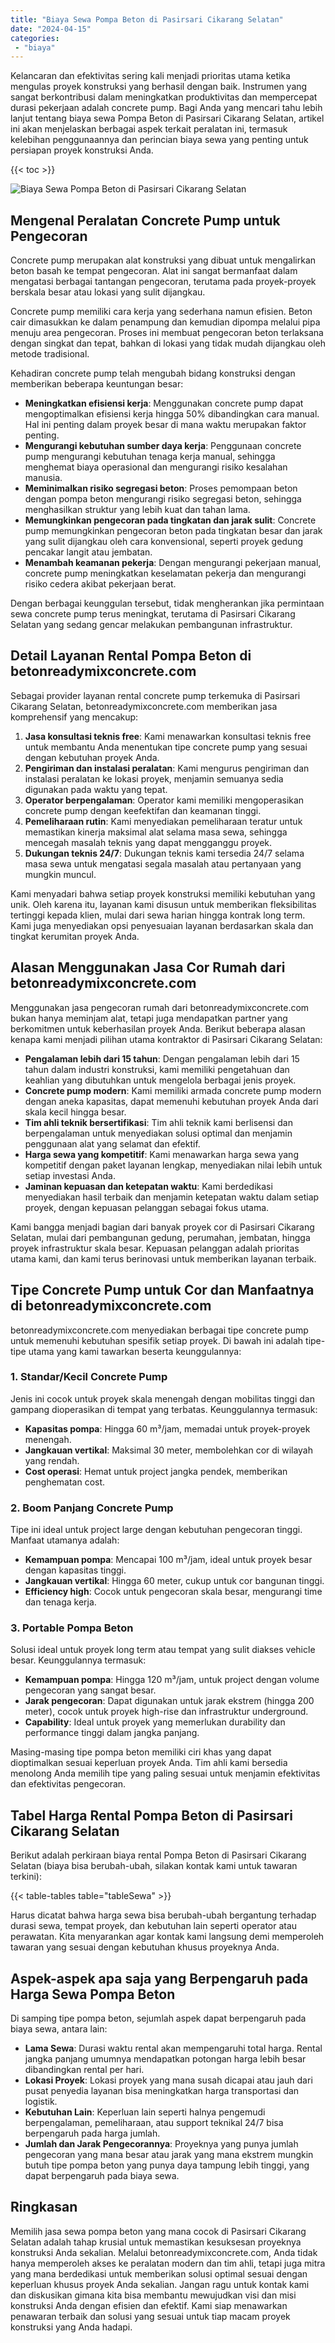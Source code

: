```yaml
---
title: "Biaya Sewa Pompa Beton di Pasirsari Cikarang Selatan"
date: "2024-04-15"
categories: 
 - "biaya"
---
```


Kelancaran dan efektivitas sering kali menjadi prioritas utama ketika mengulas proyek konstruksi yang berhasil dengan baik. Instrumen yang sangat berkontribusi dalam meningkatkan produktivitas dan mempercepat durasi pekerjaan adalah concrete pump. Bagi Anda yang mencari tahu lebih lanjut tentang biaya sewa Pompa Beton di Pasirsari Cikarang Selatan, artikel ini akan menjelaskan berbagai aspek terkait peralatan ini, termasuk kelebihan penggunaannya dan perincian biaya sewa yang penting untuk persiapan proyek konstruksi Anda.

{{< toc >}}

![Biaya Sewa Pompa Beton di Pasirsari Cikarang Selatan](https://betoncor8.github.io/pump/concrete-pump%20(17).png)

## Mengenal Peralatan Concrete Pump untuk Pengecoran

Concrete pump merupakan alat konstruksi yang dibuat untuk mengalirkan beton basah ke tempat pengecoran. Alat ini sangat bermanfaat dalam mengatasi berbagai tantangan pengecoran, terutama pada proyek-proyek berskala besar atau lokasi yang sulit dijangkau.

Concrete pump memiliki cara kerja yang sederhana namun efisien. Beton cair dimasukkan ke dalam penampung dan kemudian dipompa melalui pipa menuju area pengecoran. Proses ini membuat pengecoran beton terlaksana dengan singkat dan tepat, bahkan di lokasi yang tidak mudah dijangkau oleh metode tradisional.

Kehadiran concrete pump telah mengubah bidang konstruksi dengan memberikan beberapa keuntungan besar:

- **Meningkatkan efisiensi kerja**: Menggunakan concrete pump dapat mengoptimalkan efisiensi kerja hingga 50% dibandingkan cara manual. Hal ini penting dalam proyek besar di mana waktu merupakan faktor penting.
- **Mengurangi kebutuhan sumber daya kerja**: Penggunaan concrete pump mengurangi kebutuhan tenaga kerja manual, sehingga menghemat biaya operasional dan mengurangi risiko kesalahan manusia.
- **Meminimalkan risiko segregasi beton**: Proses pemompaan beton dengan pompa beton mengurangi risiko segregasi beton, sehingga menghasilkan struktur yang lebih kuat dan tahan lama.
- **Memungkinkan pengecoran pada tingkatan dan jarak sulit**: Concrete pump memungkinkan pengecoran beton pada tingkatan besar dan jarak yang sulit dijangkau oleh cara konvensional, seperti proyek gedung pencakar langit atau jembatan.
- **Menambah keamanan pekerja**: Dengan mengurangi pekerjaan manual, concrete pump meningkatkan keselamatan pekerja dan mengurangi risiko cedera akibat pekerjaan berat.

Dengan berbagai keunggulan tersebut, tidak mengherankan jika permintaan sewa concrete pump terus meningkat, terutama di Pasirsari Cikarang Selatan yang sedang gencar melakukan pembangunan infrastruktur.

## Detail Layanan Rental Pompa Beton di betonreadymixconcrete.com

Sebagai provider layanan rental concrete pump terkemuka di Pasirsari Cikarang Selatan, betonreadymixconcrete.com memberikan jasa komprehensif yang mencakup:

1. **Jasa konsultasi teknis free**: Kami menawarkan konsultasi teknis free untuk membantu Anda menentukan tipe concrete pump yang sesuai dengan kebutuhan proyek Anda.
2. **Pengiriman dan instalasi peralatan**: Kami mengurus pengiriman dan instalasi peralatan ke lokasi proyek, menjamin semuanya sedia digunakan pada waktu yang tepat.
3. **Operator berpengalaman**: Operator kami memiliki mengoperasikan concrete pump dengan keefektifan dan keamanan tinggi.
4. **Pemeliharaan rutin**: Kami menyediakan pemeliharaan teratur untuk memastikan kinerja maksimal alat selama masa sewa, sehingga mencegah masalah teknis yang dapat mengganggu proyek.
5. **Dukungan teknis 24/7**: Dukungan teknis kami tersedia 24/7 selama masa sewa untuk mengatasi segala masalah atau pertanyaan yang mungkin muncul.

Kami menyadari bahwa setiap proyek konstruksi memiliki kebutuhan yang unik. Oleh karena itu, layanan kami disusun untuk memberikan fleksibilitas tertinggi kepada klien, mulai dari sewa harian hingga kontrak long term. Kami juga menyediakan opsi penyesuaian layanan berdasarkan skala dan tingkat kerumitan proyek Anda.

## Alasan Menggunakan Jasa Cor Rumah dari betonreadymixconcrete.com

Menggunakan jasa pengecoran rumah dari betonreadymixconcrete.com bukan hanya meminjam alat, tetapi juga mendapatkan partner yang berkomitmen untuk keberhasilan proyek Anda. Berikut beberapa alasan kenapa kami menjadi pilihan utama kontraktor di Pasirsari Cikarang Selatan:

- **Pengalaman lebih dari 15 tahun**: Dengan pengalaman lebih dari 15 tahun dalam industri konstruksi, kami memiliki pengetahuan dan keahlian yang dibutuhkan untuk mengelola berbagai jenis proyek.
- **Concrete pump modern**: Kami memiliki armada concrete pump modern dengan aneka kapasitas, dapat memenuhi kebutuhan proyek Anda dari skala kecil hingga besar.
- **Tim ahli teknik bersertifikasi**: Tim ahli teknik kami berlisensi dan berpengalaman untuk menyediakan solusi optimal dan menjamin penggunaan alat yang selamat dan efektif.
- **Harga sewa yang kompetitif**: Kami menawarkan harga sewa yang kompetitif dengan paket layanan lengkap, menyediakan nilai lebih untuk setiap investasi Anda.
- **Jaminan kepuasan dan ketepatan waktu**: Kami berdedikasi menyediakan hasil terbaik dan menjamin ketepatan waktu dalam setiap proyek, dengan kepuasan pelanggan sebagai fokus utama.

Kami bangga menjadi bagian dari banyak proyek cor di Pasirsari Cikarang Selatan, mulai dari pembangunan gedung, perumahan, jembatan, hingga proyek infrastruktur skala besar. Kepuasan pelanggan adalah prioritas utama kami, dan kami terus berinovasi untuk memberikan layanan terbaik.

## Tipe Concrete Pump untuk Cor dan Manfaatnya di betonreadymixconcrete.com

betonreadymixconcrete.com menyediakan berbagai tipe concrete pump untuk memenuhi kebutuhan spesifik setiap proyek. Di bawah ini adalah tipe-tipe utama yang kami tawarkan beserta keunggulannya:

### 1\. Standar/Kecil Concrete Pump

Jenis ini cocok untuk proyek skala menengah dengan mobilitas tinggi dan gampang dioperasikan di tempat yang terbatas. Keunggulannya termasuk:

- **Kapasitas pompa**: Hingga 60 m³/jam, memadai untuk proyek-proyek menengah.
- **Jangkauan vertikal**: Maksimal 30 meter, membolehkan cor di wilayah yang rendah.
- **Cost operasi**: Hemat untuk project jangka pendek, memberikan penghematan cost.

### 2\. Boom Panjang Concrete Pump

Tipe ini ideal untuk project large dengan kebutuhan pengecoran tinggi. Manfaat utamanya adalah:

- **Kemampuan pompa**: Mencapai 100 m³/jam, ideal untuk proyek besar dengan kapasitas tinggi.
- **Jangkauan vertikal**: Hingga 60 meter, cukup untuk cor bangunan tinggi.
- **Efficiency high**: Cocok untuk pengecoran skala besar, mengurangi time dan tenaga kerja.

### 3\. Portable Pompa Beton

Solusi ideal untuk proyek long term atau tempat yang sulit diakses vehicle besar. Keunggulannya termasuk:

- **Kemampuan pompa**: Hingga 120 m³/jam, untuk project dengan volume pengecoran yang sangat besar.
- **Jarak pengecoran**: Dapat digunakan untuk jarak ekstrem (hingga 200 meter), cocok untuk proyek high-rise dan infrastruktur underground.
- **Capability**: Ideal untuk proyek yang memerlukan durability dan performance tinggi dalam jangka panjang.

Masing-masing tipe pompa beton memiliki ciri khas yang dapat dioptimalkan sesuai keperluan proyek Anda. Tim ahli kami bersedia menolong Anda memilih tipe yang paling sesuai untuk menjamin efektivitas dan efektivitas pengecoran.

## Tabel Harga Rental Pompa Beton di Pasirsari Cikarang Selatan

Berikut adalah perkiraan biaya rental Pompa Beton di Pasirsari Cikarang Selatan (biaya bisa berubah-ubah, silakan kontak kami untuk tawaran terkini):

{{< table-tables table="tableSewa" >}}

Harus dicatat bahwa harga sewa bisa berubah-ubah bergantung terhadap durasi sewa, tempat proyek, dan kebutuhan lain seperti operator atau perawatan. Kita menyarankan agar kontak kami langsung demi memperoleh tawaran yang sesuai dengan kebutuhan khusus proyeknya Anda.

## Aspek-aspek apa saja yang Berpengaruh pada Harga Sewa Pompa Beton

Di samping tipe pompa beton, sejumlah aspek dapat berpengaruh pada biaya sewa, antara lain:

- **Lama Sewa**: Durasi waktu rental akan mempengaruhi total harga. Rental jangka panjang umumnya mendapatkan potongan harga lebih besar dibandingkan rental per hari.
- **Lokasi Proyek**: Lokasi proyek yang mana susah dicapai atau jauh dari pusat penyedia layanan bisa meningkatkan harga transportasi dan logistik.
- **Kebutuhan Lain**: Keperluan lain seperti halnya pengemudi berpengalaman, pemeliharaan, atau support teknikal 24/7 bisa berpengaruh pada harga jumlah.
- **Jumlah dan Jarak Pengecorannya**: Proyeknya yang punya jumlah pengecoran yang mana besar atau jarak yang mana ekstrem mungkin butuh tipe pompa beton yang punya daya tampung lebih tinggi, yang dapat berpengaruh pada biaya sewa.

## Ringkasan

Memilih jasa sewa pompa beton yang mana cocok di Pasirsari Cikarang Selatan adalah tahap krusial untuk memastikan kesuksesan proyeknya konstruksi Anda sekalian. Melalui betonreadymixconcrete.com, Anda tidak hanya memperoleh akses ke peralatan modern dan tim ahli, tetapi juga mitra yang mana berdedikasi untuk memberikan solusi optimal sesuai dengan keperluan khusus proyek Anda sekalian. Jangan ragu untuk kontak kami dan diskusikan gimana kita bisa membantu mewujudkan visi dan misi konstruksi Anda dengan efisien dan efektif. Kami siap menawarkan penawaran terbaik dan solusi yang sesuai untuk tiap macam proyek konstruksi yang Anda hadapi.

